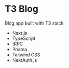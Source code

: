 # T3 Blog

Blog app built with T3 stack

- Next.js
- TypeScript
- tRPC
- Prisma
- Tailwind CSS
- NextAuth.js
